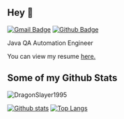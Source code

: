 ## Hey 👋
[![Gmail Badge](https://img.shields.io/badge/-p.strakhov4work@gmail.com-c14438?style=flat&logo=Gmail&logoColor=white&link=mailto:p.strakhov4work@gmail.com)](mailto:p.strakhov4work@gmail.com) [![Github Badge](https://img.shields.io/badge/-DragonSlayer1995-grey?style=flat&logo=github&logoColor=white&link=https://github.com/DragonSlayer1995/)](https://www.github.com/DragonSlayer1995/) <p align='left'>Java QA Automation Engineer</p><p align='left'> You can view my resume <a href='https://career.habr.com/pavelstrakhov ' target=_blank><u>here</u>.</a></p>
## Some of my Github Stats
<p align=left> <img src=https://komarev.com/ghpvc/?username=DragonSlayer1995 alt=DragonSlayer1995 /> </p>

[![Github stats](https://github-readme-stats.vercel.app/api?username=DragonSlayer1995&show_icons=true&include_all_commits=true)](https://github.com/DragonSlayer1995/github-readme-stats)
[![Top Langs](https://github-readme-stats.vercel.app/api/top-langs/?username=DragonSlayer1995&layout=compact)](https://github.com/DragonSlayer1995/github-readme-stats)
